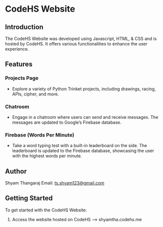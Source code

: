 # CodeHS Website

## Introduction

The CodeHS Website was developed using Javascript, HTML, & CSS and is hosted by CodeHS. It offers various functionalities to enhance the user experience.

## Features

### Projects Page
- Explore a variety of Python Trinket projects, including drawings, racing, APIs, cipher, and more.

### Chatroom
- Engage in a chatroom where users can send and receive messages. The messages are updated to Google’s Firebase database.

### Firebase (Words Per Minute)
- Take a word typing test with a built-in leaderboard on the side. The leaderboard is updated to the Firebase database, showcasing the user with the highest words per minute.

## Author

Shyam Thangaraj
Email: ts.shyam123@gmail.com

## Getting Started

To get started with the CodeHS Website:

1. Access the website hosted on CodeHS --> shyamtha.codehs.me
